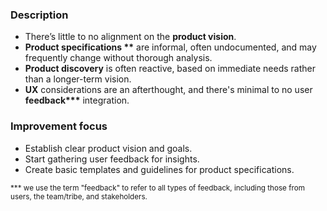 ### Description

-   There’s little to no alignment on the **product vision**.
-   **Product specifications \*\*** are informal, often undocumented, and may frequently change without thorough analysis.
-   **Product discovery** is often reactive, based on immediate needs rather than a longer-term vision.
-   **UX** considerations are an afterthought, and there's minimal to no user **feedback\*\*\*** integration.

### Improvement focus

-   Establish clear product vision and goals.
-   Start gathering user feedback for insights.
-   Create basic templates and guidelines for product specifications.

<small>\*\*\* we use the term "feedback" to refer to all types of feedback, including those from users, the team/tribe, and stakeholders.</small>
